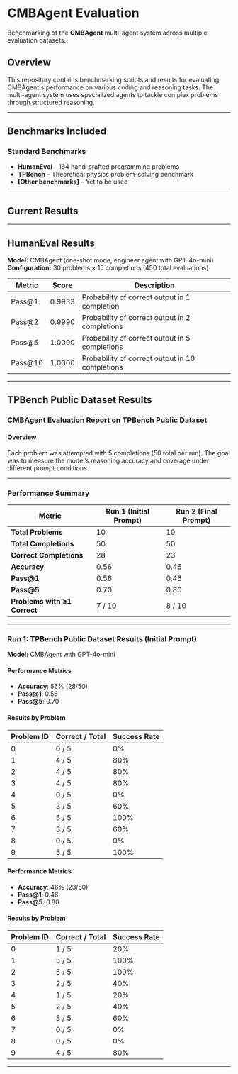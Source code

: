 # CMBAgent Evaluation

Benchmarking of the **CMBAgent** multi-agent system across multiple evaluation datasets.

## Overview

This repository contains benchmarking scripts and results for evaluating CMBAgent's performance on various coding and reasoning tasks. The multi-agent system uses specialized agents to tackle complex problems through structured reasoning.

---

## Benchmarks Included

### Standard Benchmarks
- **HumanEval** – 164 hand-crafted programming problems
- **TPBench** – Theoretical physics problem-solving benchmark
- **[Other benchmarks]** – Yet to be used

---

## Current Results

---

## HumanEval Results

**Model:** CMBAgent (one-shot mode, engineer agent with GPT-4o-mini)  
**Configuration:** 30 problems × 15 completions (450 total evaluations)

| Metric   | Score   | Description                         |
|----------|---------|-------------------------------------|
| Pass@1   | 0.9933  | Probability of correct output in 1 completion |
| Pass@2   | 0.9990  | Probability of correct output in 2 completions |
| Pass@5   | 1.0000  | Probability of correct output in 5 completions |
| Pass@10  | 1.0000  | Probability of correct output in 10 completions |

---

## TPBench Public Dataset Results

### CMBAgent Evaluation Report on TPBench Public Dataset

#### Overview

Each problem was attempted with 5 completions (50 total per run). The goal was to measure the model’s reasoning accuracy and coverage under different prompt conditions.

---

### Performance Summary

| Metric                          | Run 1 (Initial Prompt) | Run 2 (Final Prompt) |
|---------------------------------|-------------------------|-----------------------|
| **Total Problems**              | 10                      | 10                    |
| **Total Completions**           | 50                      | 50                    |
| **Correct Completions**         | 28                      | 23                    |
| **Accuracy**                    | 0.56                    | 0.46                  |
| **Pass@1**                      | 0.56                    | 0.46                  |
| **Pass@5**                      | 0.70                    | 0.80                  |
| **Problems with ≥1 Correct**    | 7 / 10                  | 8 / 10                |

---

### Run 1: TPBench Public Dataset Results (Initial Prompt)

**Model:** CMBAgent with GPT-4o-mini

#### Performance Metrics
- **Accuracy**: 56% (28/50)
- **Pass@1**: 0.56
- **Pass@5**: 0.70

#### Results by Problem

| Problem ID | Correct / Total | Success Rate |
|------------|------------------|---------------|
| 0          | 0 / 5            | 0%            |
| 1          | 4 / 5            | 80%           |
| 2          | 4 / 5            | 80%           |
| 3          | 4 / 5            | 80%           |
| 4          | 0 / 5            | 0%            |
| 5          | 3 / 5            | 60%           |
| 6          | 5 / 5            | 100%          |
| 7          | 3 / 5            | 60%           |
| 8          | 0 / 5            | 0%            |
| 9          | 5 / 5            | 100%          |

#### Performance Metrics
- **Accuracy**: 46% (23/50)
- **Pass@1**: 0.46
- **Pass@5**: 0.80

#### Results by Problem

| Problem ID | Correct / Total | Success Rate |
|------------|------------------|---------------|
| 0          | 1 / 5            | 20%           |
| 1          | 5 / 5            | 100%          |
| 2          | 5 / 5            | 100%          |
| 3          | 2 / 5            | 40%           |
| 4          | 1 / 5            | 20%           |
| 5          | 2 / 5            | 40%           |
| 6          | 3 / 5            | 60%           |
| 7          | 0 / 5            | 0%            |
| 8          | 0 / 5            | 0%            |
| 9          | 4 / 5            | 80%           |

---
